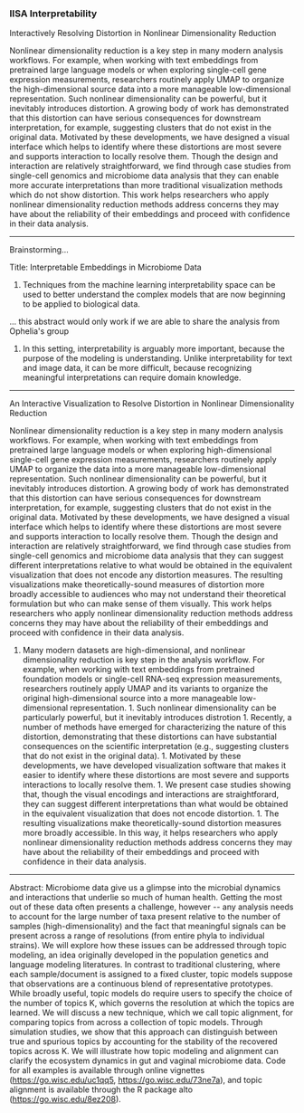 
### IISA Interpretability

Interactively Resolving Distortion in Nonlinear Dimensionality Reduction

Nonlinear dimensionality reduction is a key step in many modern analysis workflows. For example, when working with text embeddings from pretrained large language models or when exploring single-cell gene expression measurements, researchers routinely apply UMAP to organize the high-dimensional source data into a more manageable low-dimensional representation. Such nonlinear dimensionality can be powerful, but it inevitably introduces distortion. A growing body of work has demonstrated that this distortion can have serious consequences for downstream interpretation, for example, suggesting clusters that do not exist in the original data. Motivated by these developments, we have designed a visual interface which helps to identify where these distortions are most severe and supports interaction to locally resolve them. Though the design and interaction are relatively straightforward, we find through case studies from single-cell genomics and microbiome data analysis that they can enable more accurate interpretations than more traditional visualization methods which do not show distortion. This work helps researchers who apply nonlinear dimensionality reduction methods address concerns they may have about the reliability of their embeddings and proceed with confidence in their data analysis.

----


Brainstorming...



Title: Interpretable Embeddings in Microbiome Data



1. Techniques from the machine learning interpretability space can be used to
better understand the complex models that are now beginning to be applied to
biological data.

... this abstract would only work if we are able to share the analysis from
Ophelia's group

1. In this setting, interpretability is arguably more important, because the
purpose of the modeling is understanding. Unlike interpretability for text and
image data, it can be more difficult, because recognizing meaningful
interpretations can require domain knowledge.

-----

An Interactive Visualization to Resolve Distortion in Nonlinear Dimensionality Reduction

Nonlinear dimensionality reduction is a key step in many modern analysis workflows. For example, when working with text embeddings from pretrained large language models or when exploring high-dimensional single-cell gene expression measurements, researchers routinely apply UMAP to organize the data into a more manageable low-dimensional representation. Such nonlinear dimensionality can be powerful, but it inevitably introduces distortion. A growing body of work has demonstrated that this distortion can have serious consequences for downstream interpretation, for example, suggesting clusters that do not exist in the original data. Motivated by these developments, we have designed a visual interface which helps to identify where these distortions are most severe and supports interaction to locally resolve them. Though the design and interaction are relatively straightforward, we find through case studies from single-cell genomics and microbiome data analysis that they can suggest different interpretations relative to what would be obtained in the equivalent visualization that does not encode any distortion measures. The resulting visualizations make theoretically-sound measures of distortion more broadly accessible to audiences who may not understand their theoretical formulation but who can make sense of them visually. This work helps researchers who apply nonlinear dimensionality reduction methods address concerns they may have about the reliability of their embeddings and proceed with confidence in their data analysis.

1. Many modern datasets are high-dimensional, and nonlinear dimensionality
reduction is key step in the analysis workflow. For example, when working with
text embeddings from pretrained foundation models or single-cell RNA-seq
expression measurements, researchers routinely apply UMAP and its variants to
organize the original high-dimensional source into a more manageable
low-dimensional representation.  1. Such nonlinear dimensionality can be
particularly powerful, but it inevitably introduces distrotion 1. Recently, a
number of methods have emerged for characterizing the nature of this distortion,
demonstrating that these distortions can have substantial consequences on the
scientific interpretation (e.g., suggesting clusters that do not exist in the
original data).  1. Motivated by these developments, we have developed
visualization software that makes it easier to identify where these distortions
are most severe and supports interactions to locally resolve them.  1. We
present case studies showing that, though the visual encodings and interactions
are straightforard, they can suggest different interpretations than what would
be obtained in the equivalent visualization that does not encode distortion.  1.
The resulting visualizations make theoretically-sound distortion measures more
broadly accessible. In this way, it helps researchers who apply nonlinear
dimensionality reduction methods address concerns they may have about the
reliability of their embeddings and proceed with confidence in their data
analysis.

-----


Abstract: Microbiome data give us a glimpse into the microbial dynamics and
interactions that underlie so much of human health. Getting the most out of
these data often presents a challenge, however -- any analysis needs to account
for the large number of taxa present relative to the number of samples
(high-dimensionality) and the fact that meaningful signals can be present across
a range of resolutions (from entire phyla to individual strains). We will
explore how these issues can be addressed through topic modeling, an idea
originally developed in the population genetics and language modeling
literatures. In contrast to traditional clustering, where each sample/document
is assigned to a fixed cluster, topic models suppose that observations are a
continuous blend of representative prototypes. While broadly useful, topic
models do require users to specify the choice of the number of topics K, which
governs the resolution at which the topics are learned. We will discuss a new
technique, which we call topic alignment, for comparing topics from across a
collection of topic models.  Through simulation studies, we show that this
approach can distinguish between true and spurious topics by accounting for the
stability of the recovered topics across K. We will illustrate how topic
modeling and alignment can clarify the ecosystem dynamics in gut and vaginal
microbiome data. Code for all examples is available through online vignettes
(https://go.wisc.edu/uc1qq5, https://go.wisc.edu/73ne7a), and topic alignment is
available through the R package alto (https://go.wisc.edu/8ez208).